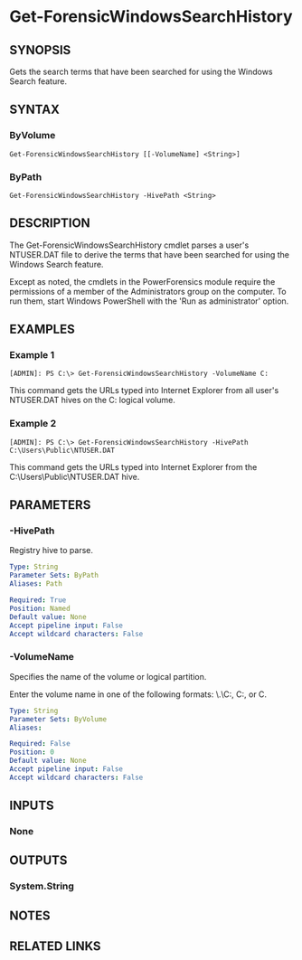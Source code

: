 # Get-ForensicWindowsSearchHistory

## SYNOPSIS
Gets the search terms that have been searched for using the Windows Search feature.

## SYNTAX

### ByVolume
```
Get-ForensicWindowsSearchHistory [[-VolumeName] <String>]
```

### ByPath
```
Get-ForensicWindowsSearchHistory -HivePath <String>
```

## DESCRIPTION
The Get-ForensicWindowsSearchHistory cmdlet parses a user&apos;s NTUSER.DAT file to derive the terms that have been searched for using the Windows Search feature.

Except as noted, the cmdlets in the PowerForensics module require the permissions of a member of the Administrators group on the computer. To run them, start Windows PowerShell with the 'Run as administrator' option.

## EXAMPLES

### Example 1
```
[ADMIN]: PS C:\> Get-ForensicWindowsSearchHistory -VolumeName C:
```

This command gets the URLs typed into Internet Explorer from all user's NTUSER.DAT hives on the C: logical volume.

### Example 2
```
[ADMIN]: PS C:\> Get-ForensicWindowsSearchHistory -HivePath C:\Users\Public\NTUSER.DAT
```

This command gets the URLs typed into Internet Explorer from the C:\Users\Public\NTUSER.DAT hive.

## PARAMETERS

### -HivePath
Registry hive to parse.

```yaml
Type: String
Parameter Sets: ByPath
Aliases: Path

Required: True
Position: Named
Default value: None
Accept pipeline input: False
Accept wildcard characters: False
```

### -VolumeName
Specifies the name of the volume or logical partition.

Enter the volume name in one of the following formats: \\.\C:, C:, or C.

```yaml
Type: String
Parameter Sets: ByVolume
Aliases: 

Required: False
Position: 0
Default value: None
Accept pipeline input: False
Accept wildcard characters: False
```

## INPUTS

### None


## OUTPUTS

### System.String

## NOTES

## RELATED LINKS

